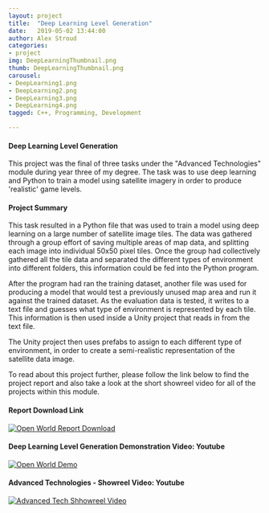 ```yaml
---
layout: project
title:  "Deep Learning Level Generation"
date:   2019-05-02 13:44:00
author: Alex Stroud
categories:
- project
img: DeepLearningThumbnail.png
thumb: DeepLearningThumbnail.png
carousel:
- DeepLearning1.png
- DeepLearning2.png
- DeepLearning3.png
- DeepLearning4.png
tagged: C++, Programming, Development

---
```


#### Deep Learning Level Generation

This project was the final of three tasks under the "Advanced Technologies" module during year three of my degree. The task was to use deep learning and Python to train a model using satellite imagery in order to produce 'realistic' game levels.


#### Project Summary

This task resulted in a Python file that was used to train a model using deep learning on a large number of satellite image tiles. The data was gathered through a group effort of saving multiple areas of map data, and splitting each image into individual 50x50 pixel tiles. Once the group had collectively gathered all the tile data and separated the different types of environment into different folders, this information could be fed into the Python program.

After the program had ran the training dataset, another file was used for producing a model that would test a previously unused map area and run it against the trained dataset. As the evaluation data is tested, it writes to a text file and guesses what type of environment is represented by each tile. This information is then used inside a Unity project that reads in from the text file.

The Unity project then uses prefabs to assign to each different type of environment, in order to create a semi-realistic representation of the satellite data image.

To read about this project further, please follow the link below to find the project report and also take a look at the short showreel video for all of the projects within this module.


#### Report Download Link
[![Open World Report Download](https://i.gyazo.com/e3c24f39b688d6e4bff152deaeeaedd1.png)](https://drive.google.com/open?id=1A5f1Wtz4nCcDa7yuIf4Hph_E3RayPSjL "Deep Learning Report PDF")

#### Deep Learning Level Generation Demonstration Video: Youtube
[![Open World Demo](https://img.youtube.com/vi/YU6iP-LFMeE/0.jpg)](https://youtu.be/YU6iP-LFMeE "Open World Demo")

#### Advanced Technologies - Showreel Video: Youtube
[![Advanced Tech Shhowreel Video](https://img.youtube.com/vi/dm-c4ovVGrQ/0.jpg)](https://youtu.be/dm-c4ovVGrQ "AT Showreel")
